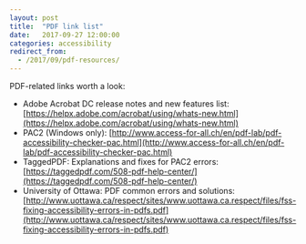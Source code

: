 ```yaml
---
layout: post
title:  "PDF link list"
date:   2017-09-27 12:00:00
categories: accessibility
redirect_from:
  - /2017/09/pdf-resources/
---
```


PDF-related links worth a look:

- Adobe Acrobat DC release notes and new features list: [https://helpx.adobe.com/acrobat/using/whats-new.html](https://helpx.adobe.com/acrobat/using/whats-new.html)
- PAC2 (Windows only): [http://www.access-for-all.ch/en/pdf-lab/pdf-accessibility-checker-pac.html](http://www.access-for-all.ch/en/pdf-lab/pdf-accessibility-checker-pac.html)
- TaggedPDF: Explanations and fixes for PAC2 errors: [https://taggedpdf.com/508-pdf-help-center/](https://taggedpdf.com/508-pdf-help-center/)
- University of Ottawa: PDF common errors and solutions: [http://www.uottawa.ca/respect/sites/www.uottawa.ca.respect/files/fss-fixing-accessibility-errors-in-pdfs.pdf](http://www.uottawa.ca/respect/sites/www.uottawa.ca.respect/files/fss-fixing-accessibility-errors-in-pdfs.pdf)
